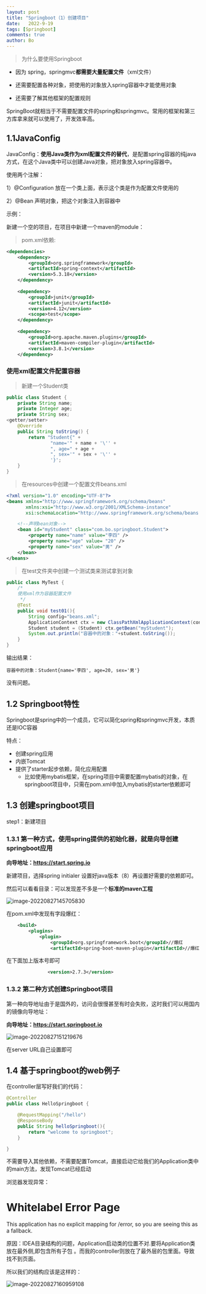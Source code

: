 ```yaml
---
layout: post
title: "Springboot（1）创建项目"
date:   2022-9-19
tags: [Springboot]
comments: true
author: Bo
---
```


> 为什么要使用Springboot

- 因为  spring，springmvc**都需要大量配置文件**（xml文件）

- 还需要配置各种对象，把使用的对象放入spring容器中才能使用对象

- 还需要了解其他框架的配置规则

SpringBoot就相当于不需要配置文件的spring和springmvc。常用的框架和第三方库拿来就可以使用了，开发效率高。



## 1.1JavaConfig

JavaConfig：**使用Java类作为xml配置文件的替代**，是配置spring容器的纯java方式，在这个Java类中可以创建Java对象，把对象放入spring容器中。

使用两个注解：

1）@Configuration  放在一个类上面，表示这个类是作为配置文件使用的

2）@Bean  声明对象，把这个对象注入到容器中

示例：

新建一个空的项目，在项目中新建一个maven的module：

> pom.xml依赖:

```xml
<dependencies>
    <dependency>
        <groupId>org.springframework</groupId>
        <artifactId>spring-context</artifactId>
        <version>5.3.18</version>
    </dependency>
   
    <dependency>
        <groupId>junit</groupId>
        <artifactId>junit</artifactId>
        <version>4.12</version>
        <scope>test</scope>
    </dependency>
    
    <dependency>
        <groupId>org.apache.maven.plugins</groupId>
        <artifactId>maven-compiler-plugin</artifactId>
        <version>3.8.1</version>
    </dependency>

```

### 使用xml配置文件配置容器

> 新建一个Student类

```java
public class Student {
    private String name;
    private Integer age;
    private String sex;
<getter/setter>
    @Override
    public String toString() {
        return "Student{" +
                "name='" + name + '\'' +
                ", age=" + age +
                ", sex='" + sex + '\'' +
                '}';
    }
}    
```

> 在resources中创建一个配置文件beans.xml

```xml
<?xml version="1.0" encoding="UTF-8"?>
<beans xmlns="http://www.springframework.org/schema/beans"
       xmlns:xsi="http://www.w3.org/2001/XMLSchema-instance"
       xsi:schemaLocation="http://www.springframework.org/schema/beans http://www.springframework.org/schema/beans/spring-beans.xsd">

    <!--声明bean对象-->
    <bean id="myStudent" class="com.bo.springboot.Student">
        <property name="name" value="李四" />
        <property name="age" value= "20" />
        <property name="sex" value="男" />
    </bean>
</beans>
```

> 在test文件夹中创建一个测试类来测试拿到对象

```java
public class MyTest {
    /*
    使用xml作为容器配置文件
     */
    @Test
    public void test01(){
        String config="beans.xml";
        ApplicationContext ctx = new ClassPathXmlApplicationContext(config);
        Student student = (Student) ctx.getBean("myStudent");
        System.out.println("容器中的对象："+student.toString());
    }
}
```

输出结果：

```
容器中的对象：Student{name='李四', age=20, sex='男'}
```

没有问题。



## 1.2 Springboot特性

Springboot是spring中的一个成员，它可以简化spring和springmvc开发，本质还是IOC容器

特点：

- 创建spring应用
- 内嵌Tomcat
- 提供了starter起步依赖，简化应用配置
  - 比如使用mybatis框架，在spring项目中需要配置mybatis的对象，在springboot项目中，只需在pom.xml中加入mybatis的starter依赖即可



## 1.3 创建springboot项目

step1：新建项目

### 1.3.1 第一种方式，使用spring提供的初始化器，就是向导创建springboot应用

**向导地址：https://start.spring.io**

新建项目，选择spring initialer 设置好java版本（8）再设置好需要的依赖即可。

然后可以看看目录：可以发现差不多是一个**标准的maven工程**

![image-20220827145705830](https://raw.sevencdn.com/Bo-Vane/picgo/main/img/202208271457265.png)

在pom.xml中发现有字段爆红：

```xml
    <build>
        <plugins>
            <plugin>
                <groupId>org.springframework.boot</groupId>//爆红
                <artifactId>spring-boot-maven-plugin</artifactId>//爆红
```

在下面加上版本号即可

```xml
               <version>2.7.3</version>
```

### 1.3.2 第二种方式创建Springboot项目

第一种向导地址由于是国外的，访问会很慢甚至有时会失败，这时我们可以用国内的镜像向导地址：

**向导地址：https://start.springboot.io**

![image-20220827151219676](https://raw.sevencdn.com/Bo-Vane/picgo/main/img/202208271512680.png)

在server URL自己设置即可

## 1.4 基于springboot的web例子

在controller层写好我们的代码：

```java
@Controller
public class HelloSpringboot {

    @RequestMapping("/hello")
    @ResponseBody
    public String helloSpringboot(){
        return "welcome to springboot";
    }

}
```

不需要导入其他依赖，不需要配置Tomcat，直接启动它给我们的Application类中的main方法，发现Tomcat已经启动

浏览器发现异常：

# Whitelabel Error Page

This application has no explicit mapping for /error, so you are seeing this as a fallback.

原因：IDEA目录结构的问题，Application启动类的位置不对.要将Application类放在最外侧,即包含所有子包 。而我的controller则放在了最外层的包里面。导致找不到页面。

所以我们的结构应该是这样的：

![image-20220827160959108](https://raw.sevencdn.com/Bo-Vane/picgo/main/img/202208271610412.png)

